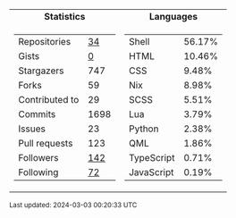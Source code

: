 
<table>
  <tr align="center">
    <td><b>Statistics</b></td>
    <td><b>Languages</b></td>
  </tr>
  <tr valign="top">
    <td>
      <table>
        <tr><td>Repositories</td><td><a href="https://github.com/Ruixi-rebirth?tab=repositories">34</a></td></tr>
        <tr><td>Gists</td><td><a href="https://gist.github.com/Ruixi-rebirth">0</a></td></tr>
        <tr><td>Stargazers</td><td>747</td></tr>
        <tr><td>Forks</td><td>59</td></tr>
        <tr><td>Contributed to</td><td>29</td></tr>
        <tr><td>Commits</td><td>1698</td></tr>
        <tr><td>Issues</td><td>23</td></tr>
        <tr><td>Pull requests</td><td>123</td></tr>
        <tr><td>Followers</td><td><a href="https://github.com/Ruixi-rebirth?tab=followers">142</a></td></tr>
        <tr><td>Following</td><td><a href="https://github.com/Ruixi-rebirth?tab=following">72</a></td></tr>
      </table>
    </td>
    <td>
      <table>
        <tr><td>Shell</td><td>56.17%</td></tr>
<tr><td>HTML</td><td>10.46%</td></tr>
<tr><td>CSS</td><td>9.48%</td></tr>
<tr><td>Nix</td><td>8.98%</td></tr>
<tr><td>SCSS</td><td>5.51%</td></tr>
<tr><td>Lua</td><td>3.79%</td></tr>
<tr><td>Python</td><td>2.38%</td></tr>
<tr><td>QML</td><td>1.86%</td></tr>
<tr><td>TypeScript</td><td>0.71%</td></tr>
<tr><td>JavaScript</td><td>0.19%</td></tr>
      </table>
    </td>
  </tr>
</table>

<sub>Last updated: 2024-03-03 00:20:33 UTC</sub>
